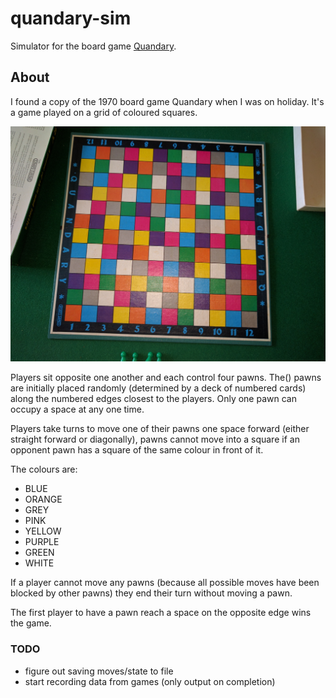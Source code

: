 # quandary-sim
Simulator for the board game [Quandary](https://boardgamegeek.com/boardgame/12319/quandary).

## About
I found a copy of the 1970 board game Quandary when I was on holiday. It's a game played on a grid of coloured squares.

![the playing board for Quandary](https://github.com/Kimbsy/quandary/blob/master/src/main/resources/IMG_20160917_155731.jpg?raw=true)

Players sit opposite one another and each control four pawns. The() pawns are initially placed randomly (determined by a deck of numbered cards) along the numbered edges closest to the players.
Only one pawn can occupy a space at any one time.

Players take turns to move one of their pawns one space forward (either straight forward or diagonally), pawns cannot move into a square if an opponent pawn has a square of the same colour in front of it.

The colours are:
* BLUE
* ORANGE
* GREY
* PINK
* YELLOW
* PURPLE
* GREEN
* WHITE

If a player cannot move any pawns (because all possible moves have been blocked by other pawns) they end their turn without moving a pawn.

The first player to have a pawn reach a space on the opposite edge wins the game.

### TODO
* figure out saving moves/state to file
* start recording data from games (only output on completion)
